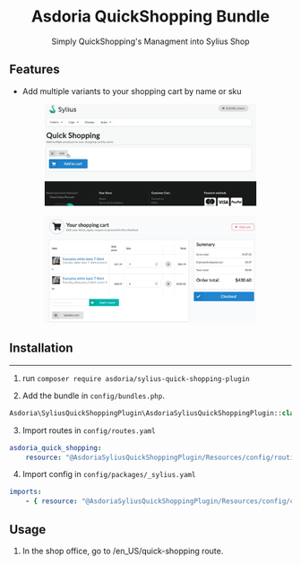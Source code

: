 <p align="center">
</p>


<h1 align="center">Asdoria QuickShopping Bundle</h1>

<p align="center">Simply QuickShopping's Managment into Sylius Shop</p>

## Features

+ Add multiple variants to your shopping cart by name or sku

<div style="max-width: 75%; height: auto; margin: auto">
 
![Add to Cart](doc/addtocart.gif)

![Your shopping](doc/yourshopping.png)

</div>

<div style="max-width: 75%; height: auto; margin: auto">

</div>

 

## Installation

---
1. run `composer require asdoria/sylius-quick-shopping-plugin`


2. Add the bundle in `config/bundles.php`.

```PHP
Asdoria\SyliusQuickShoppingPlugin\AsdoriaSyliusQuickShoppingPlugin::class => ['all' => true],
```

3. Import routes in `config/routes.yaml`

```yaml
asdoria_quick_shopping:
    resource: "@AsdoriaSyliusQuickShoppingPlugin/Resources/config/routing.yaml"
```

4. Import config in `config/packages/_sylius.yaml`
```yaml
imports:
    - { resource: "@AsdoriaSyliusQuickShoppingPlugin/Resources/config/config.yaml"}
```

## Usage

1. In the shop office, go to /en_US/quick-shopping route.

